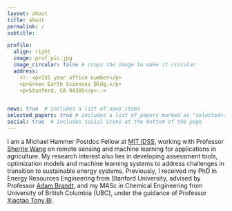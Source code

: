 ```yaml
---
layout: about
title: about
permalink: /
subtitle:

profile:
  align: right
  image: prof_pic.jpg
  image_circular: false # crops the image to make it circular
  address: 
    <!--<p>555 your office number</p>
    <p>Green Earth Sciences Bldg.</p>
    <p>Stanford, CA 94305</p>-->


news: true  # includes a list of news items
selected_papers: true # includes a list of papers marked as "selected={true}"
social: true  # includes social icons at the bottom of the page
---
```


I am a Michael Hammer Postdoc Fellow at <a href='https://idss.mit.edu/'>MIT IDSS</a>, working with Professor <a href='https://sherriewang.github.io/'>Sherrie Wang</a> on remote sensing and machine learning for applications in agriculture. My research interest also lies in developing assessment tools, optimization models and machine learning systems to address challenges in transition to sustainable energy systems. Previously, I received my PhD in Energy Resources Engineering from Stanford University, advised by Professor <a href='https://profiles.stanford.edu/adam-brandt'>Adam Brandt</a>, and my MASc in Chemical Engineering from University of British Columbia (UBC), under the guidance of Professor <a href='https://chbe.ubc.ca/xiaotao-bi/'>Xiaotao Tony Bi</a>.

